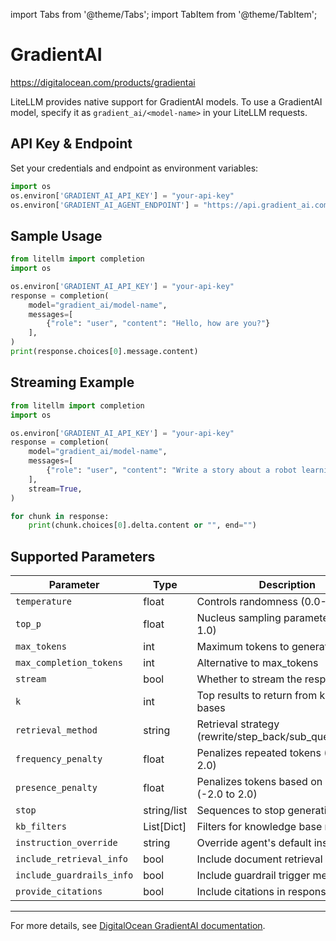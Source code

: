 import Tabs from '@theme/Tabs';
import TabItem from '@theme/TabItem';

# GradientAI
https://digitalocean.com/products/gradientai


LiteLLM provides native support for GradientAI models.
To use a GradientAI model, specify it as `gradient_ai/<model-name>` in your LiteLLM requests.


## API Key & Endpoint

Set your credentials and endpoint as environment variables:

```python
import os
os.environ['GRADIENT_AI_API_KEY'] = "your-api-key"
os.environ['GRADIENT_AI_AGENT_ENDPOINT'] = "https://api.gradient_ai.com/api/v1/chat"  # default endpoint
```

## Sample Usage

```python
from litellm import completion
import os

os.environ['GRADIENT_AI_API_KEY'] = "your-api-key"
response = completion(
    model="gradient_ai/model-name",
    messages=[
        {"role": "user", "content": "Hello, how are you?"}
    ],
)
print(response.choices[0].message.content)
```

## Streaming Example

```python
from litellm import completion
import os

os.environ['GRADIENT_AI_API_KEY'] = "your-api-key"
response = completion(
    model="gradient_ai/model-name",
    messages=[
        {"role": "user", "content": "Write a story about a robot learning to love"}
    ],
    stream=True,
)

for chunk in response:
    print(chunk.choices[0].delta.content or "", end="")
```

## Supported Parameters

| Parameter                        | Type         | Description                                                        |
|-----------------------------------|--------------|--------------------------------------------------------------------|
| `temperature`                     | float        | Controls randomness (0.0-2.0)                                      |
| `top_p`                           | float        | Nucleus sampling parameter (0.0-1.0)                               |
| `max_tokens`                      | int          | Maximum tokens to generate                                         |
| `max_completion_tokens`           | int          | Alternative to max_tokens                                          |
| `stream`                          | bool         | Whether to stream the response                                     |
| `k`                               | int          | Top results to return from knowledge bases                         |
| `retrieval_method`                | string       | Retrieval strategy (rewrite/step_back/sub_queries/none)            |
| `frequency_penalty`               | float        | Penalizes repeated tokens (-2.0 to 2.0)                            |
| `presence_penalty`                | float        | Penalizes tokens based on presence (-2.0 to 2.0)                   |
| `stop`                            | string/list  | Sequences to stop generation                                       |
| `kb_filters`                      | List[Dict]   | Filters for knowledge base retrieval                               |
| `instruction_override`            | string       | Override agent's default instruction                               |
| `include_retrieval_info`          | bool         | Include document retrieval metadata                                |
| `include_guardrails_info`         | bool         | Include guardrail trigger metadata                                 |
| `provide_citations`               | bool         | Include citations in response                                      |

---

For more details, see [DigitalOcean GradientAI documentation](https://digitalocean.com/products/gradientai).